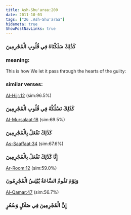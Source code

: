```yaml
---
title: Ash-Shu'araa:200
date: 2011-10-03
tags: ["26 .Ash-Shu'araa"]
hidemeta: true 
ShowPostNavLinks: true 
---
```

### كَذَٰلِكَ سَلَكْنَاهُ فِي قُلُوبِ الْمُجْرِمِينَ
### meaning: 
This is how We let it pass through the hearts of the guilty:
### similar verses: 

[Al-Hijr:12](/15/12) (sim:96.5%)

### كَذَٰلِكَ نَسْلُكُهُ فِي قُلُوبِ الْمُجْرِمِينَ

[Al-Mursalaat:18](/77/18) (sim:69.5%)

### كَذَٰلِكَ نَفْعَلُ بِالْمُجْرِمِينَ

[As-Saaffaat:34](/37/34) (sim:67.6%)

### إِنَّا كَذَٰلِكَ نَفْعَلُ بِالْمُجْرِمِينَ

[Ar-Room:12](/30/12) (sim:59.0%)

### وَيَوْمَ تَقُومُ السَّاعَةُ يُبْلِسُ الْمُجْرِمُونَ

[Al-Qamar:47](/54/47) (sim:56.7%)

### إِنَّ الْمُجْرِمِينَ فِي ضَلَالٍ وَسُعُرٍ

